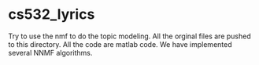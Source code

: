 # cs532_lyrics
Try to use the nmf to do the topic modeling. 
All the orginal files are pushed to this directory. 
All the code are matlab code. We have implemented several NNMF algorithms. 
